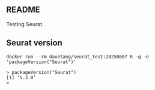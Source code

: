 ## README

Testing Seurat.

## Seurat version

```console
docker run --rm davetang/seurat_test:20250607 R -q -e 'packageVersion("Seurat")'
```
```
> packageVersion("Seurat")
[1] ‘5.3.0’
>
```

